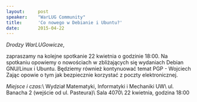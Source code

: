 ```yaml
---
layout:     post
speaker:    "WarLUG Community"
title:      'Co nowego w Debianie i Ubuntu?'
date:       2015-04-22
---
```


_Drodzy WarLUGowicze_,

zapraszamy na kolejne spotkanie 22 kwietnia o godzinie 18:00. Na spotkaniu
opowiemy o nowościach w zbliżających się wydaniach Debian GNU/Linux i Ubuntu.
Będziemy również kontynuować temat PGP - Wojciech Zając opowie o
tym jak bezpiecznie korzystać z poczty elektronicznej.

_Miejsce i czas:_\\
Wydział Matematyki, Informatyki i Mechaniki UW\\
ul. Banacha 2 (wejście od ul. Pasteura)\\
Sala 4070\\
22 kwietnia, godzina 18:00

